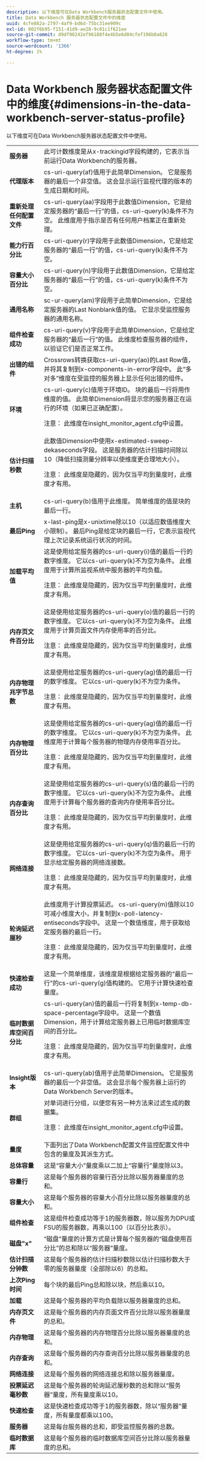 ```yaml
---
description: 以下维度可在Data Workbench服务器状态配置文件中使用。
title: Data Workbench 服务器状态配置文件中的维度
uuid: 4cfe882a-2797-4af9-bd6d-75bc31ee909c
exl-id: 002f6b95-f151-41d9-ae28-9c01c1f621ee
source-git-commit: d9df90242ef96188f4e4b5e6d04cfef196b0a628
workflow-type: tm+mt
source-wordcount: '1366'
ht-degree: 1%

---
```


# Data Workbench 服务器状态配置文件中的维度{#dimensions-in-the-data-workbench-server-status-profile}

以下维度可在Data Workbench服务器状态配置文件中使用。

<table id="table_10DFAD7A0C5946B0A2458F6C08D04FC5"> 
 <tbody> 
  <tr> 
   <td colname="col1"> <b>服务器</b> </td> 
   <td colname="col2"> 此可计数维度是从x-trackingid字段构建的，它表示当前运行Data Workbench的服务器。 </td> 
  </tr> 
  <tr> 
   <td colname="col1"> <b>代理版本</b> </td> 
   <td colname="col2"> cs-uri-query(af)值用于此简单Dimension。 它是服务器的最后一个非空值。 这会显示运行监视代理的版本的生成日期和时间。 </td> 
  </tr> 
  <tr> 
   <td colname="col1"> <b>重新处理任何配置文件</b> </td> 
   <td colname="col2"> cs-uri-query(aa)字段用于此数值Dimension，它是给定服务器的“最后一行”的值，cs-uri-query(k)条件不为空。 此维度用于指示是否有任何用户档案正在重新处理。 </td> 
  </tr> 
  <tr> 
   <td colname="col1"> <b>能力行百分比</b> </td> 
   <td colname="col2"> cs-uri-query(r)字段用于此数值Dimension，它是给定服务器的“最后一行”的值，cs-uri-query(k)条件不为空。 </td> 
  </tr> 
  <tr> 
   <td colname="col1"> <b>容量大小百分比</b> </td> 
   <td colname="col2"> cs-uri-query(n)字段用于此数值Dimension，它是给定服务器的“最后一行”的值，cs-uri-query(k)条件不为空。 </td> 
  </tr> 
  <tr> 
   <td colname="col1"> <b>通用名称</b> </td> 
   <td colname="col2"> sc-ur-query(am)字段用于此简单Dimension，它是给定服务器的Last Nonblank值的值。 它显示受监控服务器的通用名称。 </td> 
  </tr> 
  <tr> 
   <td colname="col1"> <b>组件检查成功</b> </td> 
   <td colname="col2"> cs-uri-query(v)字段用于此简单Dimension，它是给定服务器的“最后一行”的值。 此维度检查服务器的组件，以验证它们是否正常工作。 </td> 
  </tr> 
  <tr> 
   <td colname="col1"> <b>出错的组件</b> </td> 
   <td colname="col2"> Crossrows转换获取cs-uri-query(ao)的Last Row值，并将其复制到x-components-in-error字段中。 此“多对多”维度在受监控的服务器上显示任何出错的组件。 </td> 
  </tr> 
  <tr> 
   <td colname="col1"> <b>环境</b> </td> 
   <td colname="col2">cs-uri-query(c)值用于环境ID。 块的最后一行将用作维度的值。 此简单Dimension将显示您的服务器正在运行的环境（如果已正确配置）。 <p><p>注意： 此维度在insight_monitor_agent.cfg中设置。 </p></p></td> 
  </tr> 
  <tr> 
   <td colname="col1"> <b>估计扫描秒数</b> </td> 
   <td colname="col2"> 此数值Dimension中使用x-estimated-sweep-dekaseconds字段。 这是服务器的估计扫描时间除以10（降低扫描测量分辨率以使维度更合理地大小）。 <p><p>注意： 此维度是隐藏的，因为仅当平均到量度时，此维度才有用。 </p></p></td> 
  </tr> 
  <tr> 
   <td colname="col1"> <b>主机</b> </td> 
   <td colname="col2"> cs-uri-query(b)值用于此维度。 简单维度的值是块的最后一行。 </td> 
  </tr> 
  <tr> 
   <td colname="col1"> <b>最后Ping</b> </td> 
   <td colname="col2"> x-last-ping是x-unixtime除以10（以适应数值维度大小限制）。 最后Ping是给定块的最后一行，它表示监视代理上次记录系统运行状况的时间。 </td> 
  </tr> 
  <tr> 
   <td colname="col1"> <b>加载平均值</b> </td> 
   <td colname="col2"> 这是使用给定服务器的cs-uri-query(i)值的最后一行的数字维度。 它以cs-uri-query(k)不为空为条件。 此维度用于计算所监视系统中服务器的平均负载。 <p>注意： 此维度是隐藏的，因为仅当平均到量度时，此维度才有用。 </p></td> 
  </tr> 
  <tr> 
   <td colname="col1"> <b>内存页文件百分比</b> </td> 
   <td colname="col2"> 这是使用给定服务器的cs-uri-query(o)值的最后一行的数字维度。 它以cs-uri-query(k)不为空为条件。 此维度用于计算页面文件内存使用率的百分比。 <p>注意： 此维度是隐藏的，因为仅当平均到量度时，此维度才有用。 </p></td> 
  </tr> 
  <tr> 
   <td colname="col1"> <b>内存物理兆字节总数</b> </td> 
   <td colname="col2"> 这是使用给定服务器的cs-uri-query(ag)值的最后一行的数字维度。 它以cs-uri-query(k)不为空为条件。 <p>注意： 此维度是隐藏的，因为仅当平均到量度时，此维度才有用。 </p></td> 
  </tr> 
  <tr> 
   <td colname="col1"> <b>内存物理百分比</b> </td> 
   <td colname="col2"> 这是使用给定服务器的cs-uri-query(ag)值的最后一行的数字维度。 它以cs-uri-query(k)不为空为条件。 此维度用于计算每个服务器的物理内存使用率百分比。 <p>注意： 此维度是隐藏的，因为仅当平均到量度时，此维度才有用。 </p></td> 
  </tr> 
  <tr> 
   <td colname="col1"> <b>内存查询百分比</b> </td> 
   <td colname="col2"> 这是使用给定服务器的cs-uri-query(s)值的最后一行的数字维度。 它以cs-uri-query(k)不为空为条件。 此维度用于计算每个服务器的查询内存使用率百分比。 <p>注意： 此维度是隐藏的，因为仅当平均到量度时，此维度才有用。 </p></td> 
  </tr> 
  <tr> 
   <td colname="col1"> <b>网络连接</b> </td> 
   <td colname="col2"> 这是使用给定服务器的cs-uri-query(q)值的最后一行的数字维度。 它以cs-uri-query(k)不为空为条件。 用于显示给定服务器的网络连接数。 <p>注意： 此维度是隐藏的，因为仅当平均到量度时，此维度才有用。 </p></td> 
  </tr> 
  <tr> 
   <td colname="col1"> <b>轮询延迟厘秒</b> </td> 
   <td colname="col2"> 此维度用于计算投票延迟。 cs-uri-query(m)值除以10可减小维度大小，并复制到x-poll-latency-entiseconds字段中。 这是一个数值维度，用于获取给定服务器的最后一行。 <p>注意： 此维度是隐藏的，因为仅当平均到量度时，此维度才有用。 </p></td> 
  </tr> 
  <tr> 
   <td colname="col1"> <b>快速检查成功</b> </td> 
   <td colname="col2"> 这是一个简单维度，该维度是根据给定服务器的“最后一行”的cs-uri-query(g)值构建的。 它用于计算快速检查量度。 </td> 
  </tr> 
  <tr> 
   <td colname="col1"> <b>临时数据库空间百分比</b> </td> 
   <td colname="col2"> cs-uri-query(an)值的最后一行将复制到x-temp-db-space-percentage字段中。 这是一个数值Dimension，用于计算给定服务器上已用临时数据库空间的百分比。 <p>注意： 此维度是隐藏的，因为仅当平均到量度时，此维度才有用。 </p></td> 
  </tr> 
  <tr> 
   <td colname="col1"> <b>Insight版本</b> </td> 
   <td colname="col2"> cs-uri-query(ab)值用于此简单Dimension。 它是服务器的最后一个非空值。 这会显示每个服务器上运行的Data Workbench Server的版本。 </td> 
  </tr> 
  <tr> 
   <td colname="col1"> <b>群组</b> </td> 
   <td colname="col2"> 对单词进行分组，以便您有另一种方法来过滤生成的数据集。 <p>注意： 此维度在insight_monitor_agent.cfg中设置。 </p></td> 
  </tr> 
  <tr> 
   <td colname="col1"> <b>量度</b> </td> 
   <td colname="col2"> 下面列出了Data Workbench配置文件监控配置文件中包含的量度及其派生方式。 </td> 
  </tr> 
  <tr> 
   <td colname="col1"> <b>总体容量</b> </td> 
   <td colname="col2"> 这是“容量大小”量度乘以二加上“容量行”量度除以3。 </td> 
  </tr> 
  <tr> 
   <td colname="col1"> <b>容量行</b> </td> 
   <td colname="col2"> 这是每个服务器的容量行百分比除以服务器量度的总和。 </td> 
  </tr> 
  <tr> 
   <td colname="col1"> <b>容量大小</b> </td> 
   <td colname="col2"> 这是每个服务器的容量大小百分比除以服务器量度的总和。 </td> 
  </tr> 
  <tr> 
   <td colname="col1"> <b>组件检查</b> </td> 
   <td colname="col2"> 这是组件检查成功等于1的服务器数，除以服务为DPU或FSU的服务器数，再乘以100（以百分比表示）。 </td> 
  </tr> 
  <tr> 
   <td colname="col1"> <b>磁盘"x"</b> </td> 
   <td colname="col2"> “磁盘”量度的计算方式是计算每个服务器的“磁盘使用百分比”的总和除以“服务器”量度。 </td> 
  </tr> 
  <tr> 
   <td colname="col1"> <b>估计扫描分钟数</b> </td> 
   <td colname="col2"> 这是每个服务器的估计扫描秒数除以估计扫描秒数大于零的服务器量度（全部除以6）的总和。 </td> 
  </tr> 
  <tr> 
   <td colname="col1"> <b>上次Ping时间</b> </td> 
   <td colname="col2"> 每个块的最后Ping总和除以块，然后乘以10。 </td> 
  </tr> 
  <tr> 
   <td colname="col1"> <b>加载</b> </td> 
   <td colname="col2"> 这是每个服务器的平均负载除以服务器量度的总和。 </td> 
  </tr> 
  <tr> 
   <td colname="col1"> <b>内存页文件</b> </td> 
   <td colname="col2"> 这是每个服务器的内存页面文件百分比除以服务器量度的总和。 </td> 
  </tr> 
  <tr> 
   <td colname="col1"> <b>内存物理</b> </td> 
   <td colname="col2"> 这是每个服务器的内存物理百分比除以服务器量度的总和。 </td> 
  </tr> 
  <tr> 
   <td colname="col1"> <b>内存查询</b> </td> 
   <td colname="col2"> 这是每个服务器的内存查询百分比除以服务器量度的总和。 </td> 
  </tr> 
  <tr> 
   <td colname="col1"> <b>网络连接</b> </td> 
   <td colname="col2"> 这是每个服务器的网络连接总和除以服务器量度。 </td> 
  </tr> 
  <tr> 
   <td colname="col1"> <b>投票延迟毫秒数</b> </td> 
   <td colname="col2"> 这是每个服务器的轮询延迟厘秒数的总和除以“服务器”量度，所有量度乘以10。 </td> 
  </tr> 
  <tr> 
   <td colname="col1"> <b>快速检查</b> </td> 
   <td colname="col2"> 这是快速检查成功等于1的服务器数，除以“服务器”量度，所有量度都乘以100。 </td> 
  </tr> 
  <tr> 
   <td colname="col1"> <b>服务器</b> </td> 
   <td colname="col2"> 这是每台服务器的总和，即受监控服务器的总数。 </td> 
  </tr> 
  <tr> 
   <td colname="col1"> <b>临时数据库</b> </td> 
   <td colname="col2"> 这是每个服务器的临时数据库空间百分比除以服务器量度的总和。 </td> 
  </tr> 
 </tbody> 
</table>
